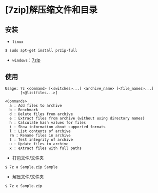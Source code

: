 
# [7zip]解压缩文件和目录

## 安装


* `linux`

```
$ sudo apt-get install p7zip-full
```

* `windows`：[7zip](https://www.7-zip.org/)

## 使用

```
Usage: 7z <command> [<switches>...] <archive_name> [<file_names>...]
       [<@listfiles...>]

<Commands>
  a : Add files to archive
  b : Benchmark
  d : Delete files from archive
  e : Extract files from archive (without using directory names)
  h : Calculate hash values for files
  i : Show information about supported formats
  l : List contents of archive
  rn : Rename files in archive
  t : Test integrity of archive
  u : Update files to archive
  x : eXtract files with full paths
```

* 打包文件/文件夹

```
$ 7z a Sample.zip Sample
```

* 解压文件/文件夹

```
$ 7z e Sample.zip
```